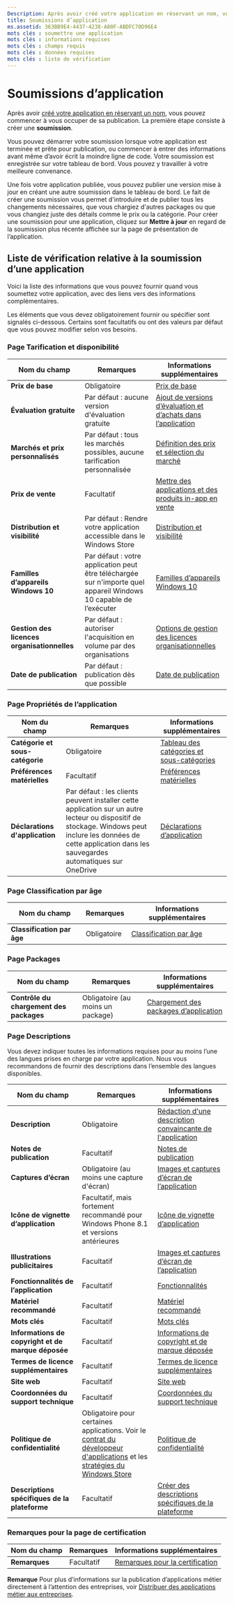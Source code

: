 ```yaml
---
Description: Après avoir créé votre application en réservant un nom, vous pouvez commencer à vous occuper de sa publication. La première étape consiste à créer une soumission.
title: Soumissions d’application
ms.assetid: 363BB9E4-4437-4238-A80F-ABDFC70D96E4
mots clés : soumettre une application
mots clés : informations requises
mots clés : champs requis
mots clés : données requises
mots clés : liste de vérification
---
```


# Soumissions d’application


Après avoir [créé votre application en réservant un nom](create-your-app-by-reserving-a-name.md), vous pouvez commencer à vous occuper de sa publication. La première étape consiste à créer une **soumission**.

Vous pouvez démarrer votre soumission lorsque votre application est terminée et prête pour publication, ou commencer à entrer des informations avant même d’avoir écrit la moindre ligne de code. Votre soumission est enregistrée sur votre tableau de bord. Vous pouvez y travailler à votre meilleure convenance.

Une fois votre application publiée, vous pouvez publier une version mise à jour en créant une autre soumission dans le tableau de bord. Le fait de créer une soumission vous permet d'introduire et de publier tous les changements nécessaires, que vous chargiez d'autres packages ou que vous changiez juste des détails comme le prix ou la catégorie. Pour créer une soumission pour une application, cliquez sur **Mettre à jour** en regard de la soumission plus récente affichée sur la page de présentation de l’application.

## Liste de vérification relative à la soumission d’une application


Voici la liste des informations que vous pouvez fournir quand vous soumettez votre application, avec des liens vers des informations complémentaires.

Les éléments que vous devez obligatoirement fournir ou spécifier sont signalés ci-dessous. Certains sont facultatifs ou ont des valeurs par défaut que vous pouvez modifier selon vos besoins.

### Page Tarification et disponibilité
| Nom du champ                    | Remarques                                       | Informations supplémentaires                                                             |
|-------------------------------|---------------------------------------------|---------------------------------------------------------------------------|
| **Prix de base**                | Obligatoire                                    | [Prix de base](set-app-pricing-and-availability.md#base-price)              |
| **Évaluation gratuite**                | Par défaut : aucune version d'évaluation gratuite                      | [Ajout de versions d’évaluation et d’achats dans l’application](https://msdn.microsoft.com/library/windows/apps/jj193599)  |
| **Marchés et prix personnalisés** | Par défaut : tous les marchés possibles, aucune tarification personnalisée | [Définition des prix et sélection du marché](define-pricing-and-market-selection.md)              |
| **Prix de vente**              | Facultatif                                    | [Mettre des applications et des produits in-app en vente](put-apps-and-iaps-on-sale.md)                                       |
| **Distribution et visibilité** | Par défaut : Rendre votre application accessible dans le Windows Store | [Distribution et visibilité](set-app-pricing-and-availability.md#distribution-and-visibility) | 
| **Familles d’appareils Windows 10**  | Par défaut : votre application peut être téléchargée sur n'importe quel appareil Windows 10 capable de l’exécuter | [Familles d’appareils Windows 10](set-app-pricing-and-availability.md#windows-10-device-families) | 
| **Gestion des licences organisationnelles**    | Par défaut : autoriser l'acquisition en volume par des organisations | [Options de gestion des licences organisationnelles](organizational-licensing.md)                        | 
| **Date de publication**                | Par défaut : publication dès que possible      | [Date de publication](set-app-pricing-and-availability.md#publish-date)          |



### Page Propriétés de l’application

| Nom du champ                    | Remarques                                       | Informations supplémentaires                                                             |
|-------------------------------|---------------------------------------------|---------------------------------------------------------------------------|
| **Catégorie et sous-catégorie**  | Obligatoire                                    | [Tableau des catégories et sous-catégories](category-and-subcategory-table.md)       |
| **Préférences matérielles**      | Facultatif                                    | [Préférences matérielles](enter-app-properties.md#hardware_preferences)      |
| **Déclarations d'application**          | Par défaut : les clients peuvent installer cette application sur un autre lecteur ou dispositif de stockage. Windows peut inclure les données de cette application dans les sauvegardes automatiques sur OneDrive | [Déclarations d’application](app-declarations.md) |



### Page Classification par âge

| Nom du champ                    | Remarques                                       | Informations supplémentaires                          |
|-------------------------------|---------------------------------------------|----------------------------------------|
| **Classification par âge**               | Obligatoire                                    | [Classification par âge](age-ratings.md)          |



### Page Packages

| Nom du champ                    | Remarques                                       | Informations supplémentaires                          |
|-------------------------------|---------------------------------------------|----------------------------------------|
| **Contrôle du chargement des packages**    | Obligatoire (au moins un package)             | [Chargement des packages d’application](upload-app-packages.md) | 



### Page Descriptions

Vous devez indiquer toutes les informations requises pour au moins l’une des langues prises en charge par votre application. Nous vous recommandons de fournir des descriptions dans l’ensemble des langues disponibles.

| Nom du champ                    | Remarques                                       | Informations supplémentaires                                                     |
|-------------------------------|---------------------------------------------|-------------------------------------------------------------------|
| **Description**               | Obligatoire                                    | [Rédaction d'une description convaincante de l'application](write-a-great-app-description.md) | 
| **Notes de publication**             | Facultatif                                    | [Notes de publication](create-app-descriptions.md#release-notes)         |
| **Captures d’écran**               | Obligatoire (au moins une capture d'écran)          | [Images et captures d’écran de l’application](app-screenshots-and-images.md)       |
| **Icône de vignette d’application**             | Facultatif, mais fortement recommandé pour Windows Phone 8.1 et versions antérieures | [Icône de vignette d’application](create-app-descriptions.md#app-tile-icon) | 
| **Illustrations publicitaires**       | Facultatif                                    | [Images et captures d’écran de l’application](app-screenshots-and-images.md)       | 
| **Fonctionnalités de l’application**              | Facultatif                                    | [Fonctionnalités](create-app-descriptions.md#app-features)               |
| **Matériel recommandé**      | Facultatif                                    | [Matériel recommandé](create-app-descriptions.md#recommended-hardware) | 
| **Mots clés**                  | Facultatif                                    | [Mots clés](create-app-descriptions.md#keywords)                   |
| **Informations de copyright et de marque déposée** | Facultatif                                 | [Informations de copyright et de marque déposée](create-app-descriptions.md#copyright-and-trademark-info) | 
| **Termes de licence supplémentaires**  | Facultatif                                    | [Termes de licence supplémentaires](create-app-descriptions.md#additional-license-terms) | 
| **Site web**                   | Facultatif                                    | [Site web](create-app-descriptions.md#website)                     |
| **Coordonnées du support technique**      | Facultatif                                    | [Coordonnées du support technique](create-app-descriptions.md)                | 
| **Politique de confidentialité**            | Obligatoire pour certaines applications. Voir le [contrat du développeur d'applications](https://msdn.microsoft.com/library/windows/apps/hh694058) et les [stratégies du Windows Store](https://msdn.microsoft.com/library/windows/apps/dn764944.aspx#pol_10_5_1) | [Politique de confidentialité](create-app-descriptions.md#privacy-policy) | 
| **Descriptions spécifiques de la plateforme** | Facultatif                               | [Créer des descriptions spécifiques de la plateforme](create-platform-specific-descriptions.md) |



### Remarques pour la page de certification

| Nom du champ                    | Remarques                                       | Informations supplémentaires                                                     |
|-------------------------------|---------------------------------------------|-------------------------------------------------------------------|
| **Remarques**                     | Facultatif                                    | [Remarques pour la certification](notes-for-certification.md)             |

 
**Remarque** Pour plus d’informations sur la publication d’applications métier directement à l’attention des entreprises, voir [Distribuer des applications métier aux entreprises](distribute-lob-apps-to-enterprises.md).


<!--HONumber=Mar16_HO1-->


